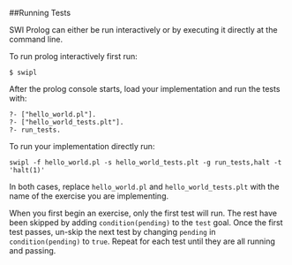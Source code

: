##Running Tests

SWI Prolog can either be run interactively or by executing it directly at the
command line.

To run prolog interactively first run:

`$ swipl`

After the prolog console starts, load your implementation and run the tests
with:

```
?- ["hello_world.pl"].
?- ["hello_world_tests.plt"].
?- run_tests.
```

To run your implementation directly run:

`swipl -f hello_world.pl -s hello_world_tests.plt -g run_tests,halt -t
'halt(1)'`

In both cases, replace `hello_world.pl` and `hello_world_tests.plt` with the
name of the exercise you are implementing.

When you first begin an exercise, only the first test will run. The rest have
been skipped by adding `condition(pending)` to the `test` goal. Once the first
test passes, un-skip the next test by changing `pending` in `condition(pending)`
to `true`. Repeat for each test until they are all running and passing.

